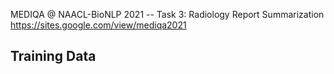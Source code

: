 
MEDIQA @ NAACL-BioNLP 2021 -- Task 3: Radiology Report Summarization 
https://sites.google.com/view/mediqa2021

Training Data
--------------

